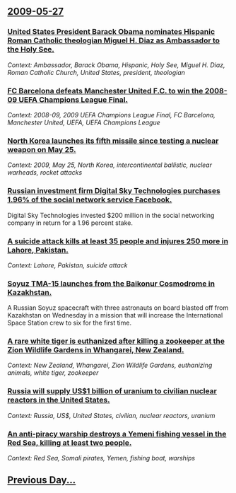 ## [2009-05-27](/news/2009/05/27/index.md)

### [ United States President Barack Obama nominates Hispanic Roman Catholic theologian Miguel H. Diaz as Ambassador to the Holy See. ](/news/2009/05/27/united-states-president-barack-obama-nominates-hispanic-roman-catholic-theologian-miguel-h-diaz-as-ambassador-to-the-holy-see.md)
_Context: Ambassador, Barack Obama, Hispanic, Holy See, Miguel H. Diaz, Roman Catholic Church, United States, president, theologian_

### [ FC Barcelona defeats Manchester United F.C. to win the 2008-09 UEFA Champions League Final. ](/news/2009/05/27/fc-barcelona-defeats-manchester-united-f-c-to-win-the-2008-09-uefa-champions-league-final.md)
_Context: 2008-09, 2009 UEFA Champions League Final, FC Barcelona, Manchester United, UEFA, UEFA Champions League_

### [ North Korea launches its fifth missile since testing a nuclear weapon on May 25. ](/news/2009/05/27/north-korea-launches-its-fifth-missile-since-testing-a-nuclear-weapon-on-may-25.md)
_Context: 2009, May 25, North Korea, intercontinental ballistic, nuclear warheads, rocket attacks_

### [ Russian investment firm Digital Sky Technologies purchases 1.96% of the social network service Facebook. ](/news/2009/05/27/russian-investment-firm-digital-sky-technologies-purchases-1-96-of-the-social-network-service-facebook.md)
Digital Sky Technologies invested $200 million in the social networking company in return for a 1.96 percent stake.

### [ A suicide attack kills at least 35 people and injures 250 more in Lahore, Pakistan. ](/news/2009/05/27/a-suicide-attack-kills-at-least-35-people-and-injures-250-more-in-lahore-pakistan.md)
_Context: Lahore, Pakistan, suicide attack_

### [ Soyuz TMA-15 launches from the Baikonur Cosmodrome in Kazakhstan. ](/news/2009/05/27/soyuz-tma-15-launches-from-the-baikonur-cosmodrome-in-kazakhstan.md)
A Russian Soyuz spacecraft with three astronauts on board blasted off from Kazakhstan on Wednesday in a mission that will increase the International Space Station crew to six for the first time.

### [ A rare white tiger is euthanized after killing a zookeeper at the Zion Wildlife Gardens in Whangarei, New Zealand. ](/news/2009/05/27/a-rare-white-tiger-is-euthanized-after-killing-a-zookeeper-at-the-zion-wildlife-gardens-in-whangarei-new-zealand.md)
_Context: New Zealand, Whangarei, Zion Wildlife Gardens, euthanizing animals, white tiger, zookeeper_

### [ Russia will supply US$1 billion of uranium to civilian nuclear reactors in the United States. ](/news/2009/05/27/russia-will-supply-us-1-billion-of-uranium-to-civilian-nuclear-reactors-in-the-united-states.md)
_Context: Russia, US$, United States, civilian, nuclear reactors, uranium_

### [ An anti-piracy warship destroys a Yemeni fishing vessel in the Red Sea, killing at least two people. ](/news/2009/05/27/an-anti-piracy-warship-destroys-a-yemeni-fishing-vessel-in-the-red-sea-killing-at-least-two-people.md)
_Context: Red Sea, Somali pirates, Yemen, fishing boat, warships_

## [Previous Day...](/news/2009/05/26/index.md)

